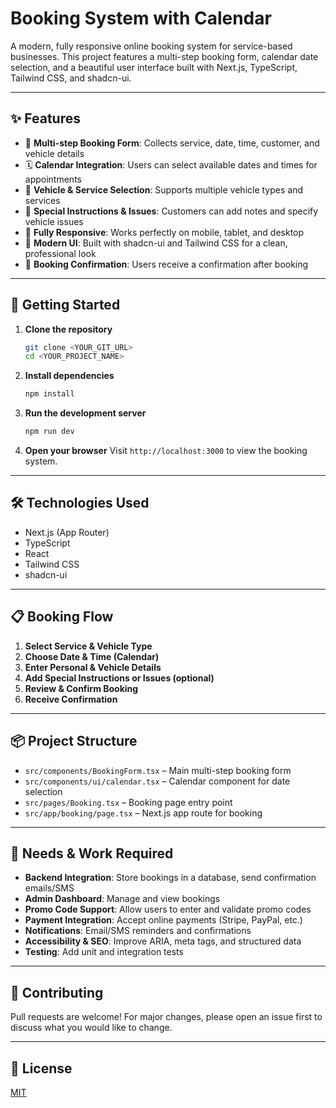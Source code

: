 # Booking System with Calendar

A modern, fully responsive online booking system for service-based businesses. This project features a multi-step booking form, calendar date selection, and a beautiful user interface built with Next.js, TypeScript, Tailwind CSS, and shadcn-ui.

---

## ✨ Features

- 📅 **Multi-step Booking Form**: Collects service, date, time, customer, and vehicle details
- 🗓️ **Calendar Integration**: Users can select available dates and times for appointments
- 🚗 **Vehicle & Service Selection**: Supports multiple vehicle types and services
- 📝 **Special Instructions & Issues**: Customers can add notes and specify vehicle issues
- 📱 **Fully Responsive**: Works perfectly on mobile, tablet, and desktop
- 💎 **Modern UI**: Built with shadcn-ui and Tailwind CSS for a clean, professional look
- 🔔 **Booking Confirmation**: Users receive a confirmation after booking

---

## 🚀 Getting Started

1. **Clone the repository**
   ```sh
   git clone <YOUR_GIT_URL>
   cd <YOUR_PROJECT_NAME>
   ```
2. **Install dependencies**
   ```sh
   npm install
   ```
3. **Run the development server**
   ```sh
   npm run dev
   ```
4. **Open your browser**
   Visit `http://localhost:3000` to view the booking system.

---

## 🛠️ Technologies Used

- Next.js (App Router)
- TypeScript
- React
- Tailwind CSS
- shadcn-ui

---

## 📋 Booking Flow

1. **Select Service & Vehicle Type**
2. **Choose Date & Time (Calendar)**
3. **Enter Personal & Vehicle Details**
4. **Add Special Instructions or Issues (optional)**
5. **Review & Confirm Booking**
6. **Receive Confirmation**

---

## 📦 Project Structure

- `src/components/BookingForm.tsx` – Main multi-step booking form
- `src/components/ui/calendar.tsx` – Calendar component for date selection
- `src/pages/Booking.tsx` – Booking page entry point
- `src/app/booking/page.tsx` – Next.js app route for booking

---

## 🚧 Needs & Work Required

- **Backend Integration**: Store bookings in a database, send confirmation emails/SMS
- **Admin Dashboard**: Manage and view bookings
- **Promo Code Support**: Allow users to enter and validate promo codes
- **Payment Integration**: Accept online payments (Stripe, PayPal, etc.)
- **Notifications**: Email/SMS reminders and confirmations
- **Accessibility & SEO**: Improve ARIA, meta tags, and structured data
- **Testing**: Add unit and integration tests

---

## 🤝 Contributing

Pull requests are welcome! For major changes, please open an issue first to discuss what you would like to change.

---

## 📄 License

[MIT](LICENSE)